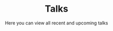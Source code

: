 ---
layout: talk
title: Talks
ref: talks
lang: de
permalink: /de/talks/
excerpt: My talks
subtitle: Here you can view all recent and upcoming talks
---